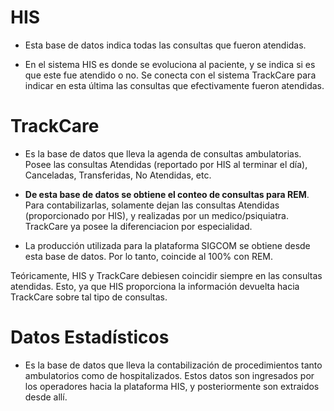# HIS

- Esta base de datos indica todas las consultas que fueron atendidas.

- En el sistema HIS es donde se evoluciona al paciente, y se indica si es que este fue atendido o no. Se conecta con el sistema TrackCare para indicar en esta última las consultas que efectivamente fueron atendidas.

# TrackCare

- Es la base de datos que lleva la agenda de consultas ambulatorias. Posee las consultas Atendidas (reportado por HIS al terminar el día), Canceladas, Transferidas, No Atendidas, etc.

- **De esta base de datos se obtiene el conteo de consultas para REM**. Para contabilizarlas, solamente dejan las consultas Atendidas (proporcionado por HIS), y realizadas por un medico/psiquiatra. TrackCare ya posee la diferenciacion por especialidad.

- La producción utilizada para la plataforma SIGCOM se obtiene desde esta base de datos. Por lo tanto, coincide al 100% con REM.

Teóricamente, HIS y TrackCare debiesen coincidir siempre en las consultas atendidas. Esto, ya que HIS proporciona la información devuelta hacia TrackCare sobre tal tipo de consultas.

# Datos Estadísticos

- Es la base de datos que lleva la contabilización de procedimientos tanto ambulatorios como de hospitalizados. Estos datos son ingresados por los operadores hacia la plataforma HIS, y posteriormente son extraidos desde allí.
